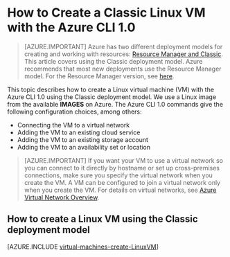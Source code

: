 <properties
    pageTitle="Create a Classic Linux VM using the Azure CLI 1.0 | Azure"
    description="Learn how to create a Linux virtual machine with the Azure CLI 1.0 using the Classic deployment model"
    services="virtual-machines-linux"
    documentationcenter=""
    author="iainfoulds"
    manager="timlt"
    editor="tysonn"
    tags="azure-service-management" />
<tags
    ms.assetid="f8071a2e-ed91-4f77-87d9-519a37e5364f"
    ms.service="virtual-machines-linux"
    ms.workload="infrastructure-services"
    ms.tgt_pltfrm="vm-linux"
    ms.devlang="na"
    ms.topic="article"
    ms.date="02/09/2017"
    wacn.date=""
    ms.author="iainfou" />

# How to Create a Classic Linux VM with the Azure CLI 1.0
> [AZURE.IMPORTANT] 
> Azure has two different deployment models for creating and working with resources: [Resource Manager and Classic](/documentation/articles/resource-manager-deployment-model/). This article covers using the Classic deployment model. Azure recommends that most new deployments use the Resource Manager model. For the Resource Manager version, see [here](/documentation/articles/virtual-machines-linux-create-cli-complete/).

This topic describes how to create a Linux virtual machine (VM) with the Azure CLI 1.0 using the Classic deployment model. We use a Linux image from the available **IMAGES** on Azure. The Azure CLI 1.0 commands give the following configuration choices, among others:

* Connecting the VM to a virtual network
* Adding the VM to an existing cloud service
* Adding the VM to an existing storage account
* Adding the VM to an availability set or location

> [AZURE.IMPORTANT]
> If you want your VM to use a virtual network so you can connect to it directly by hostname or set up cross-premises connections, make sure you specify the virtual network when you create the VM. A VM can be configured to join a virtual network only when you create the VM. For details on virtual networks, see [Azure Virtual Network Overview](https://msdn.microsoft.com/zh-cn/library/azure/jj156007.aspx).
> 
> 

## How to create a Linux VM using the Classic deployment model
[AZURE.INCLUDE [virtual-machines-create-LinuxVM](../../includes/virtual-machines-create-linuxvm.md)]